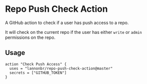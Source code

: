 # Repo Push Check Action

A GitHub action to check if a user has push access to a repo.

It will check on the current repo if the user has either `write` or `admin` permissions on the repo.

## Usage

```workflow
action "Check Push Access" {
  uses = "lannonbr/repo-push-check-action@master"
  secrets = ["GITHUB_TOKEN"]
}
```
